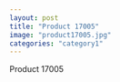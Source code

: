```yaml
---
layout: post
title: "Product 17005"
image: "product17005.jpg"
categories: "category1"
---
```

Product 17005
